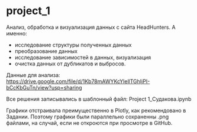 # project_1
Анализ, обработка и визуализация данных с сайта HeadHunters.
А именно:
- исследование структуры полученных данных
- преобразование данных
- исследование зависимостей в данных, визуализация
- очистка данных от дубликатов и выбросов.

Данные для анализа:
https://drive.google.com/file/d/1Kb78mAWYKcYlellTGhIjPI-bCcKbGuTn/view?usp=sharing

Все решения записывались в шаблонный файл:
Project 1_Судакова.ipynb

Графики отстраивала преимущественно в Plotly, как рекомендовано в Задании. Поэтому графики были параллельно сохраненны .png файлами, на случай, если не откроются при просмотре в GitHub.


